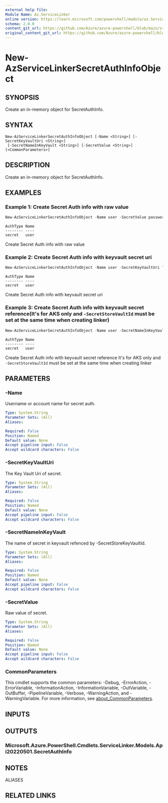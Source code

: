 ```yaml
---
external help file: 
Module Name: Az.ServiceLinker
online version: https://learn.microsoft.com/powershell/module/az.ServiceLinker/new-azservicelinkersecretauthinfoobject
schema: 2.0.0
content_git_url: https://github.com/Azure/azure-powershell/blob/main/src/ServiceLinker/help/New-AzServiceLinkerSecretAuthInfoObject.md
original_content_git_url: https://github.com/Azure/azure-powershell/blob/main/src/ServiceLinker/help/New-AzServiceLinkerSecretAuthInfoObject.md
---
```


# New-AzServiceLinkerSecretAuthInfoObject

## SYNOPSIS
Create an in-memory object for SecretAuthInfo.

## SYNTAX

```
New-AzServiceLinkerSecretAuthInfoObject [-Name <String>] [-SecretKeyVaultUri <String>]
 [-SecretNameInKeyVault <String>] [-SecretValue <String>] [<CommonParameters>]
```

## DESCRIPTION
Create an in-memory object for SecretAuthInfo.

## EXAMPLES

### Example 1: Create Secret Auth info with raw value
```powershell
New-AzServiceLinkerSecretAuthInfoObject -Name user -SecretValue password
```

```output
AuthType Name
-------- ----
secret   user
```

Create Secret Auth info with raw value

### Example 2: Create Secret Auth info with keyvault secret uri
```powershell
New-AzServiceLinkerSecretAuthInfoObject -Name user -SecretKeyVaultUri "https://servicelinker-kv-ref.vault.azure.net/secrets/test-secret/cc5d8095a54f4755b342f4e7884b5c84" 
```

```output
AuthType Name
-------- ----
secret   user
```

Create Secret Auth info with keyvault secret uri

### Example 3: Create Secret Auth info with keyvault secret reference(It's for AKS only and `-SecretStoreVaultId` must be set at the same time when creating linker)
```powershell
New-AzServiceLinkerSecretAuthInfoObject -Name user -SecretNameInKeyVault test-secret
```

```output
AuthType Name
-------- ----
secret   user
```

Create Secret Auth info with keyvault secret reference
It's for AKS only and `-SecretStoreVaultId` must be set at the same time when creating linker

## PARAMETERS

### -Name
Username or account name for secret auth.

```yaml
Type: System.String
Parameter Sets: (All)
Aliases:

Required: False
Position: Named
Default value: None
Accept pipeline input: False
Accept wildcard characters: False
```

### -SecretKeyVaultUri
The Key Vault Uri of secret.

```yaml
Type: System.String
Parameter Sets: (All)
Aliases:

Required: False
Position: Named
Default value: None
Accept pipeline input: False
Accept wildcard characters: False
```

### -SecretNameInKeyVault
The name of secret in keyvault refenced by -SecretStoreKeyVaultId.

```yaml
Type: System.String
Parameter Sets: (All)
Aliases:

Required: False
Position: Named
Default value: None
Accept pipeline input: False
Accept wildcard characters: False
```

### -SecretValue
Raw value of secret.

```yaml
Type: System.String
Parameter Sets: (All)
Aliases:

Required: False
Position: Named
Default value: None
Accept pipeline input: False
Accept wildcard characters: False
```

### CommonParameters
This cmdlet supports the common parameters: -Debug, -ErrorAction, -ErrorVariable, -InformationAction, -InformationVariable, -OutVariable, -OutBuffer, -PipelineVariable, -Verbose, -WarningAction, and -WarningVariable. For more information, see [about_CommonParameters](http://go.microsoft.com/fwlink/?LinkID=113216).

## INPUTS

## OUTPUTS

### Microsoft.Azure.PowerShell.Cmdlets.ServiceLinker.Models.Api20220501.SecretAuthInfo

## NOTES

ALIASES

## RELATED LINKS

